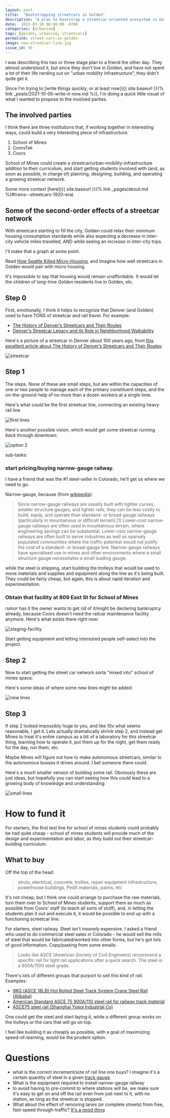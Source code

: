```yaml
---
layout: post
title:  "Bootstrapping streetcars in Golden"
description: "A plan to bootstrap a streetcar-oriented ecosystem in Golden"
date:  2022-03-10 06:00:00 -0700
categories: [urbanism]
tags: [golden, urbanism, streetcars]
permalink: street-cars-in-golden
image: new-streetcar-line.jpg
issue_id: 56
---
```


I was describing this two or three stage plan to a friend the other day. They _almost_ understood it, but since they don't live in Golden, and have not spent a lot of their life nerding out on "urban mobility infrastructure", they didn't quite get it.

Since I'm trying to [write things quickly, or at least now]({{ site.baseurl }}{% link _posts/2021-10-05-write-it-now.md %}), I'm doing a quick little visual of what I wanted to propose to the involved parties.

## The involved parties

I think there are three institutions that, if working together in interesting ways, could build a very interesting piece of infrastructure:

1. School of Mines
2. CoorsTek
3. Coors

School of Mines could create a streetcar/urban-mobility-infrastructure addition to their curriculum, and start getting students involved with (and, as soon as possible, in charge of) planning, designing, building, and operating a growing streetcar network. 

Some more context [here]({{ site.baseurl }}{% link _pages/about.md %}#trains--streetcars-1920-era)

## Some of the second-order effects of a streetcar network

With streetcars starting to fill the city, Golden could relax their minimum housing consumption standards while also expecting a decrease in inter-city vehicle miles travelled, AND while seeing an _increase_ in inter-city trips. 

I'll make that a graph at some point.

Read [How Seattle Killed Micro-Housing](https://www.sightline.org/2016/09/06/how-seattle-killed-micro-housing/), and imagine how well streetcars in Golden would pair with micro housing. 

It's impossible to say that housing would remain unaffordable. It would let the children of long-time Golden residents live in Golden, etc.



## Step 0

First, emotionally, I think it helps to recognize that Denver (and Golden) used to have TONS of streetcar and rail travel. For example: 

- [The History of Denver’s Streetcars and Their Routes](https://denverurbanism.com/2017/08/the-history-of-denvers-streetcars-and-their-routes.html)
- [Denver's Streetcar Legacy and its Role in Neighborhood Walkability](https://dugis.maps.arcgis.com/apps/MapSeries/index.html?appid=00a2d498a2ac4c58ad140ac306110213)

Here's a picture of a streetcar in Denver about 100 years ago, from [this excellent article about The History of Denver’s Streetcars and Their Routes](https://denverurbanism.com/2017/08/the-history-of-denvers-streetcars-and-their-routes.html):

![streetcar](denver-streetcar.jpg)


## Step 1

The steps. None of these are small steps, but are within the capacities of one or two people to manage each of the primary constituent steps, and the on-the-ground-help of no more than a dozen workers at a single time.

Here's what _could_ be the first streetcar line, connecting an existing heavy rail line

![first lines](new-streetcar-line.jpg)

Here's another possible vision, which would get some streetcar running _back_ through downtown:

![option 2](another-idea.jpg)

sub-tasks:

### start pricing/buying narrow-gauge railway.

I have a friend that was the \#1 steel-seller in Colorado, he'll get us where we need to go.

Narrow-gauge, because (from [wikipedia](https://en.wikipedia.org/wiki/Narrow-gauge_railway)):

> Since narrow-gauge railways are usually built with tighter curves, smaller structure gauges, and lighter rails, they can be less costly to build, equip, and operate than standard- or broad-gauge railways (particularly in mountainous or difficult terrain).[1] Lower-cost narrow-gauge railways are often used in mountainous terrain, where engineering savings can be substantial. Lower-cost narrow-gauge railways are often built to serve industries as well as sparsely populated communities where the traffic potential would not justify the cost of a standard- or broad-gauge line. Narrow-gauge railways have specialised use in mines and other environments where a small structure gauge necessitates a small loading gauge. 

while the steel is shipping, start building the trolleys that would be used to move materials and supplies and equipment along the line as it's being built. They could be fairly cheap, but again, this is about rapid iteration and experimentation.

### Obtain that facility at 809 East St for School of Mines

rumor has it the owner wants to get rid of it/might be declaring bankruptcy already, because Coors doesn't need the railcar maintenance facility anymore. Here's what exists there right now:

![staging-facility](staging-facility.jpg)

Start getting equipment and letting interested people self-select into the project. 


## Step 2

Now to start getting the street car network sorta "mixed into" school of mines space:

Here's some ideas of where some new lines might be added:

![new lines](possible-new-lines.jpg)

## Step 3

If step 2 looked impossibly huge to you, and like 10x what seems reasonable, I get it. Lets actually dramatically shrink step 2, and instead get Mines to treat it's entire campus as a bit of a laboratory for this streetcar thing, learning how to operate it, put them up for the night, get them ready for the day, run them, etc.

Maybe Mines will figure out how to make autonomous streetcars, similar to the autonomous busses it drives around. I bet someone there could.

Here's a much smaller version of building some rail. Obviously these are just ideas, but hopefully you can start seeing how this could lead to a growing body of knowledge and understanding.

![small lines](step-3.jpg)

# How to fund it

For starters, the first test line for school of mines students could probably be had quite cheap - school of mines students will provide much of the design and experimentation and labor, as they build out their streetcar-building curriculum. 

## What to buy

Off the top of the head:

> struts, electrical, concrete, trollies, repair equipment infrastructure, powerhouse buildings, PedX materials, paints, etc

It's not cheap, but I think one could arrange to purchase the raw materials, turn them over to School of Mines students, support them as much as possible from Coors' staff (to teach all sorts of stuff), and, in letting the students plan it out and execute it, it would be possible to end up with a functioning screetcar line. 
  

For starters, steel railway. Steel isn't _insanely_ expensive. I asked a friend who used to do commercial steel sales in Colorado - he would sell the rolls of steel that would be fabricated/worked into other forms, but he's got lots of good information. Copy/pasting from some emails:

> Looks like ASCE (American Society of Civil Engineers) recommend a specific rail for light rail applications after a quick search. The steel is a 900A/1100 steel grade.  

There's lots of different groups that purport to sell this kind of rail. Examples:

- [9KG (ASCE 18LB) Hot Rolled Steel Track System Crane Steel Rail (Alibaba)](https://www.alibaba.com/product-detail/Steel-Rail-Sae1045-Rail-Manufacturers-9KG_1600292274827.html?spm=a2700.7724857.normal_offer.d_image.4ae93eccfq9JeC&s=p)
- [American Standard ASCE 75 900A/110 steel rail for railway track material](https://imristeel.com/product/american-standard-asce-75-900a-110-steel-rail-for-railway-track-material)
- [ASCE75 steel rail (Shanghai Yueqi Industrial Co)](http://www.railwayrail.com/products/asce75-steel-rail/)

One could get the steel and start laying it, while a different group works on the trolleys or the cars that will go on top. 

I feel like building it as cheaply as possible, with a goal of maximizing speed-of-learning, would be the prudent option.




# Questions

- what is the correct increment/size of rail line one buys? I imagine it's a certain quantity of steel in a given [track gauge](https://en.wikipedia.org/wiki/Narrow-gauge_railway).
- What is the equipment required to install narrow-gauge railway
- to avoid having to pre-commit to where stations will be, we make sure it's easy to get on and off the rail even from just next to it, with no station, as long as the streetcar is stopped.
- What about the effect of removing lanes (or complete streets) from free, fast-speed through-traffic? [It's a good thing](https://www.instagram.com/p/Ca21ejRu8XR/?utm_source=ig_web_copy_link)


